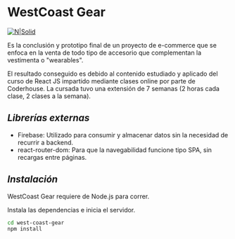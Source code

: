 # WestCoast Gear

[![N|Solid](https://3.bp.blogspot.com/-brs7KaNSqqs/VOAho8zwPgI/AAAAAAAAJgg/E7zai_Jad7E/s1600/green%2Bdemo.png)](https://frosty-heisenberg-822e89.netlify.app/)

Es la conclusión y prototipo final de un proyecto de e-commerce que se enfoca en la venta de todo tipo de accesorio que complementan la vestimenta o "wearables".

El resultado conseguido es debido al contenido estudiado y aplicado del curso de React JS impartido mediante clases online por parte de Coderhouse. La cursada tuvo una extensión de 7 semanas (2 horas cada clase, 2 clases a la semana).

## _Librerías externas_
- Firebase: Utilizado para consumir y almacenar datos sin la necesidad de recurrir a backend.
- react-router-dom: Para que la navegabilidad funcione tipo SPA, sin recargas entre páginas.

## _Instalación_

WestCoast Gear requiere de Node.js para correr.

Instala las dependencias e inicia el servidor.

```sh
cd west-coast-gear
npm install
```